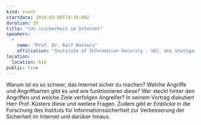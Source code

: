 ```yaml
---
kind: event
startdate: 2018-03-08T19:30:00Z
duration: 2h
title: "(Un-)sicherheit im Internet"
speakers:
  -
    name: "Prof. Dr. Ralf Küsters"
    affiliation: "Institute of Information Security - SEC, Uni Stuttgart"
location:
  location: bib
public: true
---
```

Warum ist es so schwer, das Internet sicher zu machen?
Welche Angriffe und Angriffsarten gibt es und wie funktionieren diese?
Wer steckt hinter den Angriffen und welche Ziele verfolgen Angreifer? In
seinem Vortrag diskutiert Herr Prof. Küsters diese und  weitere Fragen.
Zudem gibt er Einblicke in die Forschung des Instituts für
Informationssicherheit zur Verbesserung der Sicherheit im Internet und
darüber hinaus.
